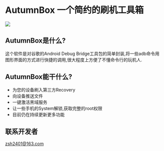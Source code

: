 # AutumnBox 一个简约的刷机工具箱
![](https://raw.githubusercontent.com/zsh2401/AutumnBox/master/Image/demo.PNG)
## AutumnBox是什么?
这个软件是对谷歌的Android Debug Bridge工具包的简单封装,将一些adb命令用图形界面的方式进行快捷的调用,很大程度上方便了不懂命令行的玩机人.
## AutumnBox能干什么?
* 为您的设备刷入第三方Recovery
* 向设备推送文件
* 一键激活黑域服务
* 让一些手机的System解锁,获取完整的root权限
* 目前仍在持续更新更多功能
## 联系开发者
zsh2401@163.com
